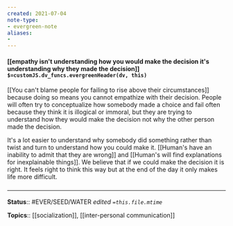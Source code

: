 ```yaml
---
created: 2021-07-04
note-type: 
- evergreen-note
aliases:
- 
---
```


#### [[empathy isn't understanding how you would make the decision it's understanding why they made the decision]] `$=customJS.dv_funcs.evergreenHeader(dv, this)`

[[You can't blame people for failing to rise above their circumstances]] because doing so means you cannot empathize with their decision. People will often try to conceptualize how somebody made a choice and fail often because they think it is illogical or immoral, but they are trying to understand how they would make the decision not why the other person made the decision.

It's a lot easier to understand why somebody did something rather than twist and turn to understand how you could make it. [[Human's have an inability to admit that they are wrong]] and [[Human's will find explanations for inexplainable things]]. We believe that if we could make the decision it is right. It feels right to think this way but at the end of the day it only makes life more difficult.

### <hr class="footnote"/>

**Status**:: #EVER/SEED/WATER 
*edited `=this.file.mtime`*

**Topics**:: [[socialization]], [[inter-personal communication]]
	
	


